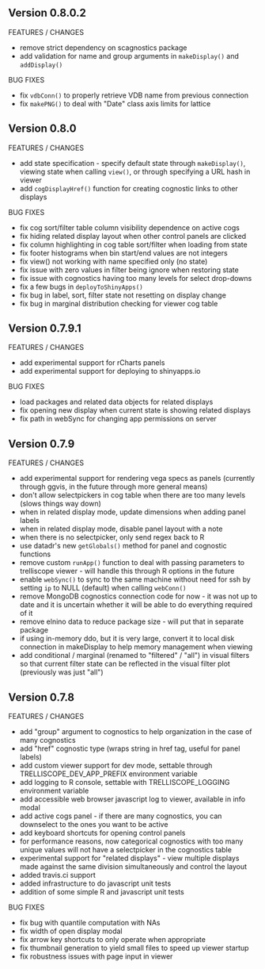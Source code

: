Version 0.8.0.2
---------------------------------------------------------------------

FEATURES / CHANGES

- remove strict dependency on scagnostics package
- add validation for name and group arguments in `makeDisplay()` and `addDisplay()`

BUG FIXES

- fix `vdbConn()` to properly retrieve VDB name from previous connection
- fix `makePNG()` to deal with "Date" class axis limits for lattice

Version 0.8.0
---------------------------------------------------------------------

FEATURES / CHANGES

- add state specification - specify default state through 
  `makeDisplay()`, viewing state when calling `view()`, or through 
  specifying a URL hash in viewer
- add `cogDisplayHref()` function for creating cognostic links to other
  displays

BUG FIXES

- fix cog sort/filter table column visibility dependence on active cogs
- fix hiding related display layout when other control panels are clicked
- fix column highlighting in cog table sort/filter when loading from state
- fix footer histograms when bin start/end values are not integers
- fix view() not working with name specified only (no state)
- fix issue with zero values in filter being ignore when restoring state
- fix issue with cognostics having too many levels for select drop-downs
- fix a few bugs in `deployToShinyApps()`
- fix bug in label, sort, filter state not resetting on display change
- fix bug in marginal distribution checking for viewer cog table

Version 0.7.9.1
-------------------------------------------------------------------------------

FEATURES / CHANGES

- add experimental support for rCharts panels
- add experimental support for deploying to shinyapps.io

BUG FIXES

- load packages and related data objects for related displays
- fix opening new display when current state is showing related displays
- fix path in webSync for changing app permissions on server


Version 0.7.9
-------------------------------------------------------------------------------

FEATURES / CHANGES

- add experimental support for rendering vega specs as panels (currently 
  through ggvis, in the future through more general means)
- don't allow selectpickers in cog table when there are too many levels (slows 
  things way down)
- when in related display mode, update dimensions when adding panel labels
- when in related display mode, disable panel layout with a note
- when there is no selectpicker, only send regex back to R
- use datadr's new `getGlobals()` method for panel and cognostic functions
- remove custom `runApp()` function to deal with passing parameters to 
  trelliscope viewer - will handle this through R options in the future
- enable `webSync()` to sync to the same machine without need for ssh
  by setting `ip` to NULL (default) when calling `webConn()`
- remove MongoDB cognostics connection code for now - it was not up to date and
  it is uncertain whether it will be able to do everything required of it
- remove elnino data to reduce package size - will put that in separate package
- if using in-memory ddo, but it is very large, convert it to local disk 
  connection in makeDisplay to help memory management when viewing
- add conditional / marginal (renamed to "filtered" / "all") in visual filters
  so that current filter state can be reflected in the visual filter plot 
  (previously was just "all")

Version 0.7.8
-------------------------------------------------------------------------------

FEATURES / CHANGES

- add "group" argument to cognostics to help organization in the case of many 
  cognostics
- add "href" cognostic type (wraps string in href tag, useful for panel labels)
- add custom viewer support for dev mode, settable through 
  TRELLISCOPE_DEV_APP_PREFIX environment variable
- add logging to R console, settable with TRELLISCOPE_LOGGING environment 
  variable
- add accessible web browser javascript log to viewer, available in info modal
- add active cogs panel - if there are many cognostics, you can downselect to 
  the ones you want to be active
- add keyboard shortcuts for opening control panels
- for performance reasons, now categorical cognostics with too many unique 
  values will not have a selectpicker in the cognostics table
- experimental support for "related displays" - view multiple displays made 
  against the same division simultaneously and control the layout
- added travis.ci support
- added infrastructure to do javascript unit tests
- addition of some simple R and javascript unit tests

BUG FIXES

- fix bug with quantile computation with NAs
- fix width of open display modal
- fix arrow key shortcuts to only operate when appropriate
- fix thumbnail generation to yield small files to speed up viewer startup
- fix robustness issues with page input in viewer


